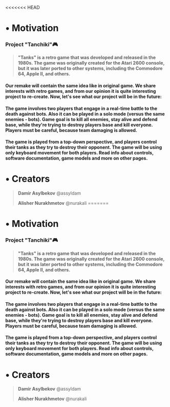 <<<<<<< HEAD
# <span dir="">•</span> **Motivation**

### **Project "Tanchiki"**<span dir="">:video_game:</span>

> **"Tanks" is a retro game that was developed and released in the 1980s. The game was originally created for the Atari 2600 console, but it was later ported to other systems, including the Commodore 64, Apple II, and others.**

#### Our remake will contain the same idea like in original game. We share interests with retro games, and from our opinion it is quite interesting project to re-create. Now, let's see what our project will be in the future:

#### The game involves two players that engage in a real-time battle to the death against bots. Also it can be played in a solo mode (versus the same enemies - bots). Game goal is to kill all enemies, stay alive and defend base, while they're trying to destroy players base and kill everyone. Players must be careful, because team damaging is allowed.

#### The game is played from a top-down perspective, and players control their tanks as they try to destroy their opponent. The game will be using only keyboard movement for both players. Read info about controls, software documentation, game models and more on other pages.

####

# <span dir="">•</span> **Creators**

> **Damir Asylbekov** @assyldam
>
> **Alisher Nurakhmetov** @nurakali
=======
# <span dir="">•</span> **Motivation**

### **Project "Tanchiki"**<span dir="">:video_game:</span>

> **"Tanks" is a retro game that was developed and released in the 1980s. The game was originally created for the Atari 2600 console, but it was later ported to other systems, including the Commodore 64, Apple II, and others.**

#### Our remake will contain the same idea like in original game. We share interests with retro games, and from our opinion it is quite interesting project to re-create. Now, let's see what our project will be in the future:

#### The game involves two players that engage in a real-time battle to the death against bots. Also it can be played in a solo mode (versus the same enemies - bots). Game goal is to kill all enemies, stay alive and defend base, while they're trying to destroy players base and kill everyone. Players must be careful, because team damaging is allowed.

#### The game is played from a top-down perspective, and players control their tanks as they try to destroy their opponent. The game will be using only keyboard movement for both players. Read info about controls, software documentation, game models and more on other pages.

####

# <span dir="">•</span> **Creators**

> **Damir Asylbekov** @assyldam
>
> **Alisher Nurakhmetov** @nurakali

